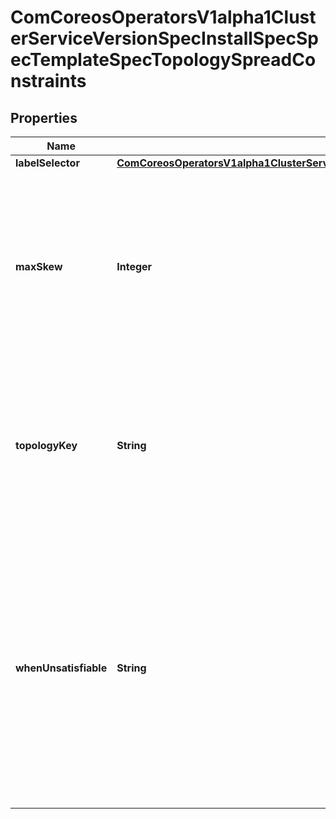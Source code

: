 
# ComCoreosOperatorsV1alpha1ClusterServiceVersionSpecInstallSpecSpecTemplateSpecTopologySpreadConstraints

## Properties
Name | Type | Description | Notes
------------ | ------------- | ------------- | -------------
**labelSelector** | [**ComCoreosOperatorsV1alpha1ClusterServiceVersionSpecInstallSpecSpecTemplateSpecLabelSelector**](ComCoreosOperatorsV1alpha1ClusterServiceVersionSpecInstallSpecSpecTemplateSpecLabelSelector.md) |  |  [optional]
**maxSkew** | **Integer** | MaxSkew describes the degree to which pods may be unevenly distributed. It&#39;s the maximum permitted difference between the number of matching pods in any two topology domains of a given topology type. For example, in a 3-zone cluster, MaxSkew is set to 1, and pods with the same labelSelector spread as 1/1/0: | zone1 | zone2 | zone3 | |   P   |   P   |       | - if MaxSkew is 1, incoming pod can only be scheduled to zone3 to become 1/1/1; scheduling it onto zone1(zone2) would make the ActualSkew(2-0) on zone1(zone2) violate MaxSkew(1). - if MaxSkew is 2, incoming pod can be scheduled onto any zone. It&#39;s a required field. Default value is 1 and 0 is not allowed. | 
**topologyKey** | **String** | TopologyKey is the key of node labels. Nodes that have a label with this key and identical values are considered to be in the same topology. We consider each &lt;key, value&gt; as a \&quot;bucket\&quot;, and try to put balanced number of pods into each bucket. It&#39;s a required field. | 
**whenUnsatisfiable** | **String** | WhenUnsatisfiable indicates how to deal with a pod if it doesn&#39;t satisfy the spread constraint. - DoNotSchedule (default) tells the scheduler not to schedule it - ScheduleAnyway tells the scheduler to still schedule it It&#39;s considered as \&quot;Unsatisfiable\&quot; if and only if placing incoming pod on any topology violates \&quot;MaxSkew\&quot;. For example, in a 3-zone cluster, MaxSkew is set to 1, and pods with the same labelSelector spread as 3/1/1: | zone1 | zone2 | zone3 | | P P P |   P   |   P   | If WhenUnsatisfiable is set to DoNotSchedule, incoming pod can only be scheduled to zone2(zone3) to become 3/2/1(3/1/2) as ActualSkew(2-1) on zone2(zone3) satisfies MaxSkew(1). In other words, the cluster can still be imbalanced, but scheduler won&#39;t make it *more* imbalanced. It&#39;s a required field. | 



